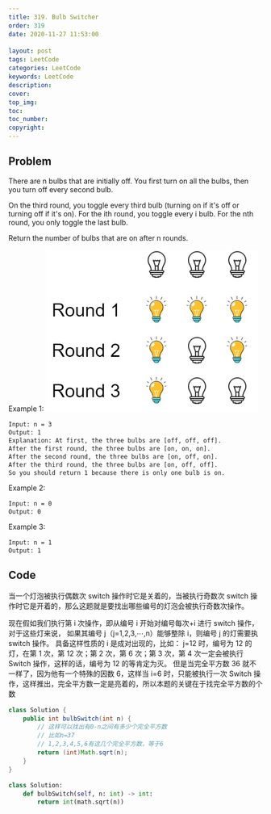 ```yaml
---
title: 319. Bulb Switcher
order: 319
date: 2020-11-27 11:53:00

layout: post
tags: LeetCode
categories: LeetCode
keywords: LeetCode
description:
cover:
top_img:
toc:
toc_number:
copyright:
---
```


## Problem

There are n bulbs that are initially off. You first turn on all the bulbs, then you turn off every second bulb.

On the third round, you toggle every third bulb (turning on if it's off or turning off if it's on). For the ith round, you toggle every i bulb. For the nth round, you only toggle the last bulb.

Return the number of bulbs that are on after n rounds.

Example 1:
![image tooltip here](./assets/319.jpg)

```
Input: n = 3
Output: 1
Explanation: At first, the three bulbs are [off, off, off].
After the first round, the three bulbs are [on, on, on].
After the second round, the three bulbs are [on, off, on].
After the third round, the three bulbs are [on, off, off].
So you should return 1 because there is only one bulb is on.
```

Example 2:

```
Input: n = 0
Output: 0
```

Example 3:

```
Input: n = 1
Output: 1
```

## Code

当一个灯泡被执行偶数次 switch 操作时它是关着的，当被执行奇数次 switch 操作时它是开着的，那么这题就是要找出哪些编号的灯泡会被执行奇数次操作。

现在假如我们执行第 i 次操作，即从编号 i 开始对编号每次+i 进行 switch 操作，对于这些灯来说，
如果其编号 j（j=1,2,3,⋯,n）能够整除 i，则编号 j 的灯需要执 switch 操作。
具备这样性质的 i 是成对出现的，比如：
j=12 时，编号为 12 的灯，在第 1 次，第 12 次；第 2 次，第 6 次；第 3 次，第 4 次一定会被执行 Switch 操作，这样的话，编号为 12 的等肯定为灭。
但是当完全平方数 36 就不一样了，因为他有一个特殊的因数 6，这样当 i=6 时，只能被执行一次 Switch 操作，这样推出，完全平方数一定是亮着的，所以本题的关键在于找完全平方数的个数

```java
class Solution {
    public int bulbSwitch(int n) {
        // 这样可以找出有0-n之间有多少个完全平方数
  	    // 比如n=37
  	    // 1,2,3,4,5,6有这几个完全平方数，等于6
        return (int)Math.sqrt(n);
    }
}
```

```python
class Solution:
    def bulbSwitch(self, n: int) -> int:
        return int(math.sqrt(n))
```
